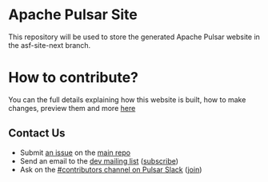# Apache Pulsar Site

This repository will be used to store the generated Apache Pulsar website in the asf-site-next branch.

# How to contribute?

You can the full details explaining how this website is built, how to make changes, preview them and more [here](https://pulsar.apache.org/contribute/site-intro/)

## Contact Us

* Submit [an issue](https://github.com/apache/pulsar/issues/new) on the [main repo](http://github.com/apache/pulsar)
* Send an email to the [dev mailing list](mailto:dev@pulsar.apache.org) ([subscribe](mailto:dev-subscribe@pulsar.apache.org))
* Ask on the [#contributors channel on Pulsar Slack](https://apache-pulsar.slack.com/channels/contributors) ([join](https://pulsar.apache.org/community#section-discussions))
